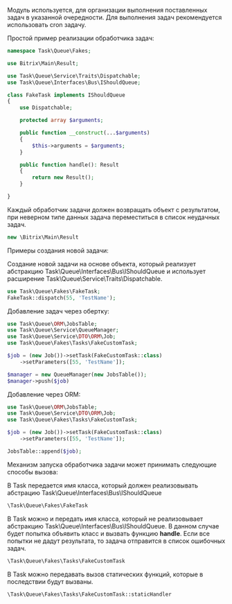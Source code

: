 Модуль используется, для организации выполнения поставленных задач в указанной очередности.
Для выполнения задач рекомендуется использовать cron задачу.

Простой пример реализации обработчика задач:
```php
namespace Task\Queue\Fakes;

use Bitrix\Main\Result;

use Task\Queue\Service\Traits\Dispatchable;
use Task\Queue\Interfaces\Bus\IShouldQueue;

class FakeTask implements IShouldQueue
{
    use Dispatchable;

    protected array $arguments;

    public function __construct(...$arguments)
    {
        $this->arguments = $arguments;
    }

    public function handle(): Result
    {
        return new Result();
    }

}
```
Каждый обработчик задачи должен возвращать объект с результатом, при неверном типе данных задача переместиться в список неудачных задач.
```php 
new \Bitrix\Main\Result
```

Примеры создания новой задачи:

Создание новой задачи на основе объекта, который реализует абстракцию Task\Queue\Interfaces\Bus\IShouldQueue 
и использует расширение Task\Queue\Service\Traits\Dispatchable.
```php
use Task\Queue\Fakes\FakeTask;
FakeTask::dispatch(55, 'TestName');
```

Добавление задач через обертку:
```php
use Task\Queue\ORM\JobsTable;
use Task\Queue\Service\QueueManager;
use Task\Queue\Service\DTO\ORM\Job;
use Task\Queue\Fakes\Tasks\FakeCustomTask;

$job = (new Job())->setTask(FakeCustomTask::class)
    ->setParameters([55, 'TestName']);

$manager = new QueueManager(new JobsTable());
$manager->push($job)
```
Добавление через ORM:
```php
use Task\Queue\ORM\JobsTable;
use Task\Queue\Service\DTO\ORM\Job;
use Task\Queue\Fakes\Tasks\FakeCustomTask;

$job = (new Job())->setTask(FakeCustomTask::class)
    ->setParameters([55, 'TestName']);

JobsTable::append($job);
```

Механизм запуска обработчика задачи может принимать следующие способы вызова:

В Task передается имя класса, который должен реализовывать абстрацию Task\Queue\Interfaces\Bus\IShouldQueue
```php
\Task\Queue\Fakes\FakeTask
```

В Task можно и передать имя класса, который не реализовывает абстракцию Task\Queue\Interfaces\Bus\IShouldQueue.
В данном случае будет попытка объявить класс и вызвать функцию <b>handle</b>. Если все попытки не дадут результата, то задача отправится в список ошибочных задач.
```php
\Task\Queue\Fakes\Tasks\FakeCustomTask
```

В Task можно передавать вызов статических функций, которые в последствии будут вызваны.
```php
\Task\Queue\Fakes\Tasks\FakeCustomTask::staticHandler
```
